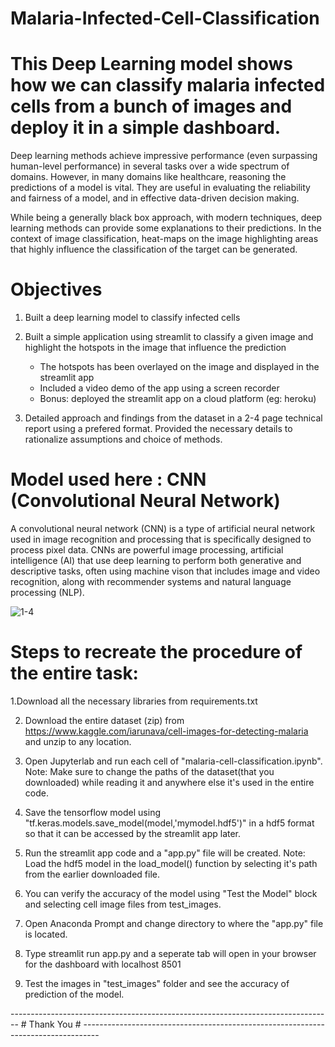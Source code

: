 # Malaria-Infected-Cell-Classification

# This Deep Learning model shows how we can classify malaria infected cells from a bunch of images and deploy it in a simple dashboard.

Deep learning methods achieve impressive performance (even surpassing human-level performance) in several tasks over a wide spectrum of domains. However, in many domains like healthcare, reasoning the predictions of a model is vital. They are useful in evaluating the reliability and fairness of a model, and in effective data-driven decision making.

While being a generally black box approach, with modern techniques, deep learning methods can provide some explanations to their predictions. In the context of image classification, heat-maps on the image highlighting areas that highly influence the classification of the target can be generated.


# Objectives

1. Built a deep learning model to classify infected cells

2. Built a simple application using streamlit to classify a given image and highlight the hotspots in the image that influence the prediction
    - The hotspots has been overlayed on the image and displayed in the streamlit app
    - Included a video demo of the app using a screen recorder
    - Bonus: deployed the streamlit app on a cloud platform (eg: heroku)

3. Detailed approach and findings from the dataset in a 2-4 page technical report using a prefered format. Provided the necessary details to rationalize assumptions and choice of methods.


# Model used here : CNN (Convolutional Neural Network)

A convolutional neural network (CNN) is a type of artificial neural network used in image recognition and processing that is specifically designed to process pixel data.
CNNs are powerful image processing, artificial intelligence (AI) that use deep learning to perform both generative and descriptive tasks, often using machine vison that includes image and video recognition, along with recommender systems and natural language processing (NLP).


![1-4](https://user-images.githubusercontent.com/94853515/145634851-b625d049-15ff-4287-a77e-aec660a0d9cb.png)



# Steps to recreate the procedure of the entire task:
1.Download all the necessary libraries from requirements.txt

2. Download the entire dataset (zip) from https://www.kaggle.com/iarunava/cell-images-for-detecting-malaria and unzip to any location.

3. Open Jupyterlab and run each cell of "malaria-cell-classification.ipynb". 
   Note: Make sure to change the paths of the dataset(that you downloaded) while reading it and anywhere else it's used in the entire code.

4. Save the tensorflow model using "tf.keras.models.save_model(model,'mymodel.hdf5')" in a hdf5 format so that it can be accessed by the streamlit app later.

5. Run the streamlit app code and a "app.py" file will be created.
   Note: Load the hdf5 model in the load_model() function by selecting it's path from the earlier downloaded file.

6. You can verify the accuracy of the model using "Test the Model" block and selecting cell image files from test_images.

7. Open Anaconda Prompt and change directory to where the "app.py" file is located.

8. Type streamlit run app.py and a seperate tab will open in your browser for the dashboard with localhost 8501

9. Test the images in "test_images" folder and see the accuracy of prediction of the model.

-------------------------------------------------------------------------------- # Thank You # ----------------------------------------------------------------------------------
